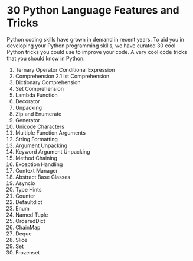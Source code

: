 # 30 Python Language Features and Tricks
Python coding skills have grown in demand in recent years. To aid you in developing your Python programming skills, we have curated 30 cool Python tricks you could use to improve your code.  A very cool code tricks that you should know in Python:
1. Ternary Operator Conditional Expression
2. Comprehension
   2.1 ist Comprehension
4. Dictionary Comprehension
5. Set Comprehension
6. Lambda Function
7. Decorator
8. Unpacking
9. Zip and Enumerate
10. Generator
11. Unicode Characters
12. Multiple Function Arguments
13. String Formatting
14. Argument Unpacking
15. Keyword Argument Unpacking
16. Method Chaining
17. Exception Handling
18. Context Manager
19. Abstract Base Classes
20. Asyncio
21. Type Hints
22. Counter
23. Defaultdict
24. Enum
25. Named Tuple
26. OrderedDict
27. ChainMap
28. Deque
29. Slice
30. Set
31. Frozenset
